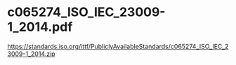 # c065274_ISO_IEC_23009-1_2014.pdf

https://standards.iso.org/ittf/PubliclyAvailableStandards/c065274_ISO_IEC_23009-1_2014.zip
